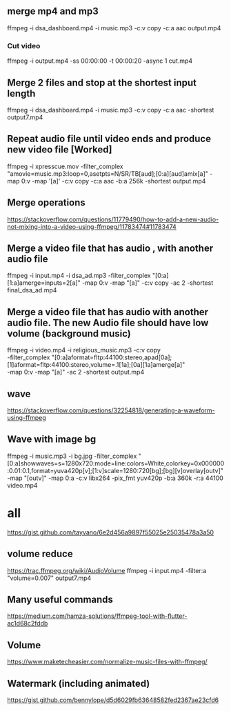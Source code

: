 ## merge mp4 and mp3
ffmpeg -i dsa_dashboard.mp4 -i music.mp3 -c:v copy -c:a aac output.mp4


### Cut video
ffmpeg -i output.mp4 -ss 00:00:00 -t 00:00:20 -async 1 cut.mp4

## Merge 2 files and stop at the shortest input length
ffmpeg -i dsa_dashboard.mp4 -i music.mp3  -c:v copy -c:a aac -shortest output7.mp4

## Repeat audio file until video ends and produce new video file [Worked]
ffmpeg -i xpresscue.mov -filter_complex "amovie=music.mp3:loop=0,asetpts=N/SR/TB[aud];[0:a][aud]amix[a]" -map 0:v -map '[a]' -c:v copy -c:a aac -b:a 256k -shortest output.mp4


## Merge operations
https://stackoverflow.com/questions/11779490/how-to-add-a-new-audio-not-mixing-into-a-video-using-ffmpeg/11783474#11783474

## Merge a video file that has audio , with another audio file
ffmpeg -i input.mp4 -i dsa_ad.mp3 -filter_complex "[0:a][1:a]amerge=inputs=2[a]" -map 0:v -map "[a]" -c:v copy -ac 2 -shortest final_dsa_ad.mp4


## Merge a video file that has audio with another audio file. The new Audio file should have low volume (background music)
ffmpeg -i video.mp4 -i religious_music.mp3 -c:v copy \
       -filter_complex "[0:a]aformat=fltp:44100:stereo,apad[0a];[1]aformat=fltp:44100:stereo,volume=.1[1a];[0a][1a]amerge[a]" \
       -map 0:v -map "[a]" -ac 2 -shortest output.mp4

## wave
https://stackoverflow.com/questions/32254818/generating-a-waveform-using-ffmpeg


## Wave with image bg
ffmpeg -i music.mp3 -i bg.jpg -filter_complex "[0:a]showwaves=s=1280x720:mode=line:colors=White,colorkey=0x000000:0.01:0.1,format=yuva420p[v];[1:v]scale=1280:720[bg];[bg][v]overlay[outv]" -map "[outv]" -map 0:a -c:v libx264 -pix_fmt yuv420p -b:a 360k -r:a 44100 video.mp4

# all
https://gist.github.com/tayvano/6e2d456a9897f55025e25035478a3a50


## volume reduce
https://trac.ffmpeg.org/wiki/AudioVolume
ffmpeg -i input.mp4 -filter:a "volume=0.007" output7.mp4


## Many useful commands
https://medium.com/hamza-solutions/ffmpeg-tool-with-flutter-ac1d68c2fddb


## Volume
https://www.maketecheasier.com/normalize-music-files-with-ffmpeg/



## Watermark (including animated)
https://gist.github.com/bennylope/d5d6029fb63648582fed2367ae23cfd6
